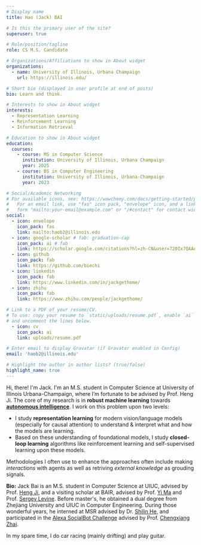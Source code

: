 ```yaml
---
# Display name
title: Hao (Jack) BAI

# Is this the primary user of the site?
superuser: true

# Role/position/tagline
role: CS M.S. Candidate

# Organizations/Affiliations to show in About widget
organizations:
  - name: University of Illinois, Urbana Champaign
    url: https://illinois.edu/

# Short bio (displayed in user profile at end of posts)
bio: Learn and think.

# Interests to show in About widget
interests:
  - Representation Learning
  - Reinforcement Learning
  - Information Retrieval

# Education to show in About widget
education:
  courses:
    - course: MS in Computer Science
      institution: University of Illinois, Urbana Champaign
      year: 2025
    - course: BS in Computer Engineering
      institution: University of Illinois, Urbana-Champaign
      year: 2023

# Social/Academic Networking
# For available icons, see: https://wowchemy.com/docs/getting-started/page-builder/#icons
#   For an email link, use "fas" icon pack, "envelope" icon, and a link in the
#   form "mailto:your-email@example.com" or "/#contact" for contact widget.
social:
  - icon: envelope
    icon_pack: fas
    link: mailto:haob2@illinois.edu
  - icon: google-scholar # fab: graduation-cap
    icon_pack: ai # fab
    link: https://scholar.google.com/citations?hl=zh-CN&user=720Ix7QAAAAJ
  - icon: github
    icon_pack: fab
    link: https://github.com/biechi
  - icon: linkedin
    icon_pack: fab
    link: https://www.linkedin.com/in/jackgethome/
  - icon: zhihu
    icon_pack: fab
    link: https://www.zhihu.com/people/jackgethome/

# Link to a PDF of your resume/CV.
# To use: copy your resume to `static/uploads/resume.pdf`, enable `ai` icons in `params.toml`,
# and uncomment the lines below.
  - icon: cv
    icon_pack: ai
    link: uploads/resume.pdf

# Enter email to display Gravatar (if Gravatar enabled in Config)
email: 'haob2@illinois.edu'

# Highlight the author in author lists? (true/false)
highlight_name: true
---
```


Hi, there! I'm Jack. I'm an M.S. student in Computer Science at University of Illinois Urbana-Champaign, where I’m fortunate to be advised by Prof. Heng Ji. The core of my research is in **robust machine learning** towards [**autonomous intelligence**](https://openreview.net/pdf?id=BZ5a1r-kVsf). I work on this problem upon two levels:

- I study **representation learning** for modern vision/language models (especially for causal attention) to understand & interpret what and how the models are learning.
- Based on these understanding of foundational models, I study **closed-loop learning** algorithms like reinforcement learning and self-supervised learning upon these models.

Methodologies I often use to enhance the approaches often include making *interactions* with agents as well as retriving *external knowledge* as grouding signals.

**Bio:** Jack Bai is an M.S. student in Computer Science at UIUC, advised by Prof. [Heng Ji](https://scholar.google.com/citations?hl=zh-CN&user=z7GCqT4AAAAJ), and a visiting scholar at BAIR, advised by Prof. [Yi Ma](https://scholar.google.com/citations?hl=zh-CN&user=XqLiBQMAAAAJ) and Prof. [Sergey Levine](https://scholar.google.com/citations?user=8R35rCwAAAAJ&hl=zh-CN). Before master's, he obtained a dual degree from Zhejiang University and UIUC in Computer Engineering. During those wonderful years, he interned at MSR advised by Dr. [Shilin He](https://scholar.google.com/citations?hl=zh-CN&user=wECvv2UAAAAJ), and participated in the [Alexa SocialBot Challenge](https://www.amazon.science/alexa-prize/teams/charmana-2022) advised by Prof. [Chengxiang Zhai](https://scholar.google.com/citations?hl=zh-CN&user=YU-baPIAAAAJ). 

In my spare time, I do car racing (mainly drifting) and play guitar. 

<!-- {{< icon name="download" pack="fas" >}} Download my {{< staticref "uploads/demo_resume.pdf" "newtab" >}}resumé{{< /staticref >}}. -->

